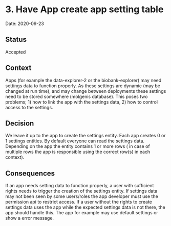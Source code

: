 # 3. Have App create app setting table 

Date: 2020-09-23

## Status

Accepted

## Context

Apps (for example the data-explorer-2 or the biobank-explorer) may need settings data to function properly. As these settings are dynamic (may be changed at run time), and may change between deployments these settings need to be stored somewhere (molgenis database). This poses two problems; 1) how to link the app with the settings data, 2) how to control access to the settings.

## Decision

We leave it up to the app to create the settings entity. Each app creates 0 or 1 settings entities. By default everyone can read the settings data. Depending on the app the entity contains 1 or more rows ( in case of multiple rows the app is responsible using the correct row(s) in each context).

## Consequences

If an app needs setting data to function properly, a user with sufficient rights needs to trigger the creation of the settings entity. If settings data may not been seen by some users/roles the app developer must use the permission api to restrict access. If a user without the rights to create settings data uses the app while the expected settings data is not there, the app should handle this. The app for example may use default settings or show a error message. 
